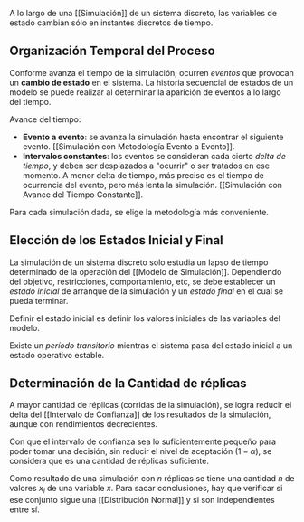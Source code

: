 A lo largo de una [[Simulación]] de un sistema discreto, las variables de estado cambian sólo en instantes discretos de tiempo.

## Organización Temporal del Proceso

Conforme avanza el tiempo de la simulación, ocurren _eventos_ que provocan un **cambio de estado** en el sistema. La historia secuencial de estados de un modelo se puede realizar al determinar la aparición de eventos a lo largo del tiempo.

Avance del tiempo:

- **Evento a evento**: se avanza la simulación hasta encontrar el siguiente evento. [[Simulación con Metodología Evento a Evento]].
- **Intervalos constantes**: los eventos se consideran cada cierto _delta de tiempo_, y deben ser desplazados a "ocurrir" o ser tratados en ese momento. A menor delta de tiempo, más preciso es el tiempo de ocurrencia del evento, pero más lenta la simulación. [[Simulación con Avance del Tiempo Constante]].

Para cada simulación dada, se elige la metodología más conveniente.

## Elección de los Estados Inicial y Final

La simulación de un sistema discreto solo estudia un lapso de tiempo determinado de la operación del [[Modelo de Simulación]]. Dependiendo del objetivo, restricciones, comportamiento, etc, se debe establecer un _estado inicial_ de arranque de la simulación y un _estado final_ en el cual se pueda terminar.

Definir el estado inicial es definir los valores iniciales de las variables del modelo.

Existe un _período transitorio_ mientras el sistema pasa del estado inicial a un estado operativo estable.

## Determinación de la Cantidad de réplicas

A mayor cantidad de réplicas (corridas de la simulación), se logra reducir el delta del [[Intervalo de Confianza]] de los resultados de la simulación, aunque con rendimientos decrecientes.

Con que el intervalo de confianza sea lo suficientemente pequeño para poder tomar una decisión, sin reducir el nivel de aceptación $(1-\alpha)$, se considera que es una cantidad de réplicas suficiente.

Como resultado de una simulación con $n$ réplicas se tiene una cantidad $n$ de valores $x_i$ de una variable $x$. Para sacar conclusiones, hay que verificar si ese conjunto sigue una [[Distribución Normal]] y si son independientes entre sí.
